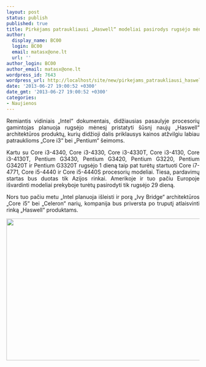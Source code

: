 ```yaml
---
layout: post
status: publish
published: true
title: Pirkėjams patraukliausi „Haswell“ modeliai pasirodys rugsėjo mėnesį
author:
  display_name: BC00
  login: BC00
  email: matasx@one.lt
  url: ''
author_login: BC00
author_email: matasx@one.lt
wordpress_id: 7643
wordpress_url: http://localhost/site/new/pirkejams_patraukliausi_haswell_modeliai_pasirodys_rugsejo_menesi/
date: '2013-06-27 19:00:52 +0300'
date_gmt: '2013-06-27 19:00:52 +0300'
categories:
- Naujienos
---
```

<p style="text-align: justify;">
	Remiantis vidiniais &bdquo;Intel&ldquo; dokumentais, didžiausias pasaulyje procesorių gamintojas planuoja rugsėjo mėnesį pristatyti &scaron;ūsnį naujų &bdquo;Haswell&ldquo; architektūros produktų, kurių didžioji dalis priklausys kainos atžvilgiu labiau patrauklioms &bdquo;Core i3&ldquo; bei &bdquo;Pentium&ldquo; &scaron;eimoms.</p>
<p style="text-align: justify;">
	Kartu su Core i3-4340, Core i3-4330, Core i3-4330T, Core i3-4130, Core i3-4130T, Pentium G3430, Pentium G3420, Pentium G3220, Pentium G3420T ir Pentium G3320T rugsėjo 1 dieną taip pat turėtų startuoti Core i7-4771, Core i5-4440 ir Core i5-4440S procesorių modeliai. Tiesa, pardavimų startas bus duotas tik Azijos rinkai. Amerikoje ir tuo pačiu Europoje i&scaron;vardinti modeliai prekyboje turėtų pasirodyti tik rugsėjo 29 dieną.</p>
<p style="text-align: justify;">
	Nors tuo pačiu metu &bdquo;Intel planuoja i&scaron;leisti ir porą &bdquo;Ivy Bridge&ldquo; architektūros &bdquo;Core i5&ldquo; bei &bdquo;Celeron&ldquo; narių, kompanija bus priversta po truputį atlaisvinti rinką &bdquo;Haswell&ldquo; produktams.</p>
<p style="text-align: justify;">
	<img alt="" src="http://technews.lt/userfiles/image_php%281%29.jpg" style="width: 520px; height: 370px;" /></p>
